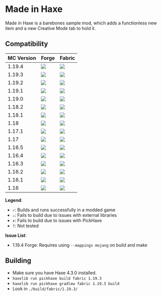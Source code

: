 # Made in Haxe

Made in Haxe is a barebones sample mod, which adds a functionless new item and a new Creative Mode tab to hold it.


## Compatibility

MC Version | Forge | Fabric
---|---|---
1.19.4 | ![](https://byob.yarr.is/EliteMasterEric/Pickhaxe-Samples/build-madeinhaxe-forge-1.19.4_develop) | ![](https://byob.yarr.is/EliteMasterEric/Pickhaxe-Samples/build-madeinhaxe-fabric-1.19.4_develop)
1.19.3 | ![](https://byob.yarr.is/EliteMasterEric/Pickhaxe-Samples/build-madeinhaxe-forge-1.19.3_develop) | ![](https://byob.yarr.is/EliteMasterEric/Pickhaxe-Samples/build-madeinhaxe-fabric-1.19.3_develop)
1.19.2 | ![](https://byob.yarr.is/EliteMasterEric/Pickhaxe-Samples/build-madeinhaxe-forge-1.19.2_develop) | ![](https://byob.yarr.is/EliteMasterEric/Pickhaxe-Samples/build-madeinhaxe-fabric-1.19.2_develop)
1.19.1 | ![](https://byob.yarr.is/EliteMasterEric/Pickhaxe-Samples/build-madeinhaxe-forge-1.19.1_develop) | ![](https://byob.yarr.is/EliteMasterEric/Pickhaxe-Samples/build-madeinhaxe-fabric-1.19.1_develop)
1.19.0 | ![](https://byob.yarr.is/EliteMasterEric/Pickhaxe-Samples/build-madeinhaxe-forge-1.19_develop) | ![](https://byob.yarr.is/EliteMasterEric/Pickhaxe-Samples/build-madeinhaxe-fabric-1.19_develop)
1.18.2 | ![](https://byob.yarr.is/EliteMasterEric/Pickhaxe-Samples/build-madeinhaxe-forge-1.18.2_develop) | ![](https://byob.yarr.is/EliteMasterEric/Pickhaxe-Samples/build-madeinhaxe-fabric-1.18.2_develop)
1.18.1 | ![](https://byob.yarr.is/EliteMasterEric/Pickhaxe-Samples/build-madeinhaxe-forge-1.18.1_develop) | ![](https://byob.yarr.is/EliteMasterEric/Pickhaxe-Samples/build-madeinhaxe-fabric-1.18.1_develop)
1.18 | ![](https://byob.yarr.is/EliteMasterEric/Pickhaxe-Samples/build-madeinhaxe-forge-1.18_develop) | ![](https://byob.yarr.is/EliteMasterEric/Pickhaxe-Samples/build-madeinhaxe-fabric-1.18_develop)
1.17.1 | ![](https://byob.yarr.is/EliteMasterEric/Pickhaxe-Samples/build-madeinhaxe-forge-1.17.1_develop) | ![](https://byob.yarr.is/EliteMasterEric/Pickhaxe-Samples/build-madeinhaxe-fabric-1.17.1_develop)
1.17 | ![](https://byob.yarr.is/EliteMasterEric/Pickhaxe-Samples/build-madeinhaxe-forge-1.17_develop) | ![](https://byob.yarr.is/EliteMasterEric/Pickhaxe-Samples/build-madeinhaxe-fabric-1.17_develop)
1.16.5 | ![](https://byob.yarr.is/EliteMasterEric/Pickhaxe-Samples/build-madeinhaxe-forge-1.16.5_develop) | ![](https://byob.yarr.is/EliteMasterEric/Pickhaxe-Samples/build-madeinhaxe-fabric-1.16.5_develop)
1.16.4 | ![](https://byob.yarr.is/EliteMasterEric/Pickhaxe-Samples/build-madeinhaxe-forge-1.16.4_develop) | ![](https://byob.yarr.is/EliteMasterEric/Pickhaxe-Samples/build-madeinhaxe-fabric-1.16.4_develop)
1.16.3 | ![](https://byob.yarr.is/EliteMasterEric/Pickhaxe-Samples/build-madeinhaxe-forge-1.16.3_develop) | ![](https://byob.yarr.is/EliteMasterEric/Pickhaxe-Samples/build-madeinhaxe-fabric-1.16.3_develop)
1.16.2 | ![](https://byob.yarr.is/EliteMasterEric/Pickhaxe-Samples/build-madeinhaxe-forge-1.16.2_develop) | ![](https://byob.yarr.is/EliteMasterEric/Pickhaxe-Samples/build-madeinhaxe-fabric-1.16.2_develop)
1.16.1 | ![](https://byob.yarr.is/EliteMasterEric/Pickhaxe-Samples/build-madeinhaxe-forge-1.16.1_develop) | ![](https://byob.yarr.is/EliteMasterEric/Pickhaxe-Samples/build-madeinhaxe-fabric-1.16.1_develop)
1.16 | ![](https://byob.yarr.is/EliteMasterEric/Pickhaxe-Samples/build-madeinhaxe-forge-1.16_develop) | ![](https://byob.yarr.is/EliteMasterEric/Pickhaxe-Samples/build-madeinhaxe-fabric-1.16_develop)

**Legend**:
- `✓`: Builds and runs successfully in a modded game
- `⚠`: Fails to build due to issues with external libraries
- `✗`: Fails to build due to issues with PickHaxe
- `?`: Not tested

**Issue List**:
- 1.19.4 Forge: Requires using `--mappings mojang` on build and make


## Building

- Make sure you have Haxe 4.3.0 installed.
- `haxelib run pickhaxe build fabric 1.19.3`
- `haxelib run pickhaxe gradlew fabric 1.19.3 build`
- Look in `./build/fabric/1.19.3/`